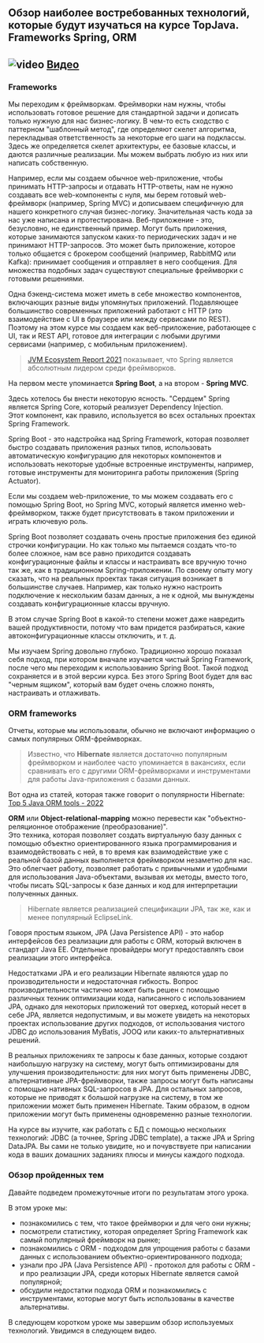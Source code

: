 ## Обзор наиболее востребованных технологий, которые будут изучаться на курсе TopJava. Frameworks Spring, ORM

## ![video](https://cloud.githubusercontent.com/assets/13649199/13672715/06dbc6ce-e6e7-11e5-81a9-04fbddb9e488.png) [Видео](https://drive.google.com/file/d/1JLIieojERPJQuqJXxJSC5tc4mzb_4JuU)

### Frameworks
Мы переходим к фреймворкам. Фреймворки нам нужны, чтобы использовать 
готовое решение для стандартной задачи и дописать только нужную 
для нас бизнес-логику. В чем-то есть сходство с паттерном 
"шаблонный метод", где определяют скелет алгоритма, перекладывая 
ответственность за некоторые его шаги на подклассы. Здесь же 
определяется скелет архитектуры, ее базовые классы, и даются 
различные реализации. Мы можем выбрать любую из них или написать собственную.

Например, если мы создаем обычное web-приложение, чтобы 
принимать HTTP-запросы и отдавать HTTP-ответы, нам не 
нужно создавать все web-компоненты с нуля, мы берем 
готовый web-фреймворк (например, Spring MVC) и дописываем 
специфичную для нашего конкретного случая бизнес-логику. 
Значительная часть кода за нас уже написана и протестирована.
Веб-приложение - это, безусловно, не единственный пример. 
Могут быть приложения, которые занимаются запуском каких-то 
периодических задач и не принимают HTTP-запросов. 
Это может быть приложение, которое только общается с 
брокером сообщений (например, RabbitMQ или Kafka): принимает 
сообщения и отправляет в него сообщения.
Для множества подобных задач существуют специальные фреймворки 
с готовыми решениями.

Одна бэкенд-система может иметь в себе множество компонентов, 
включающих разные виды упомянутых приложений. Подавляющее 
большинство современных приложений работают с HTTP 
(это взаимодействие с UI в браузере или между сервисами по REST).
Поэтому на этом курсе мы создаем как веб-приложение, работающее с UI, 
так и REST API, готовое для интеграции с любыми другими сервисами 
(например, с мобильным приложением).

>[JVM Ecosystem Report 2021](https://snyk.io/jvm-ecosystem-report-2021/) 
>показывает, что Spring является абсолютным 
>лидером среди фреймворков.

На первом месте упоминается **Spring Boot**, а на втором - **Spring MVC**. 

Здесь хотелось бы внести некоторую ясность.
"Сердцем" Spring является Spring Core, который реализует Dependency 
Injection.   
Этот компонент, как правило, используется во всех остальных 
проектах Spring Framework.

Spring Boot - это надстройка над Spring Framework, 
которая позволяет быстро создавать приложения разных типов, 
использовать автоматическую конфигурацию для некоторых 
компонентов и использовать некоторые удобные встроенные 
инструменты, например, готовые инструменты для мониторинга 
работы приложения (Spring Actuator).

Если мы создаем web-приложение, то мы можем создавать его с 
помощью Spring Boot, но Spring MVC, который является именно 
web-фреймворком, также будет присутствовать в таком приложении 
и играть ключевую роль.

Spring Boot позволяет создавать очень простые приложения без 
единой строчки конфигурации. Но как только мы пытаемся 
создать что-то более сложное, нам все равно приходится 
создавать конфигурационные файлы и классы и настраивать все вручную 
точно так же, как в традиционном Spring-приложении. 
По своему опыту могу сказать, что на реальных проектах 
такая ситуация возникает в большинстве случаев. 
Например, как только нужно настроить подключение 
к нескольким базам данных, а не к одной, мы вынуждены 
создавать конфигурационные классы вручную.

В этом случае Spring Boot в какой-то степени может даже 
навредить вашей продуктивности, потому что вам придется 
разбираться, какие автоконфигурационные классы отключить, и т. д.

Мы изучаем Spring довольно глубоко.
Традиционно хорошо показал себя подход, при котором 
вначале изучается чистый Spring Framework, после чего 
мы переходим к использованию Spring Boot. Такой подход 
сохраняется и в этой версии курса. Без этого Spring Boot 
будет для вас "черным ящиком", который вам будет очень 
сложно понять, настраивать и отлаживать.

### ORM frameworks
Отчеты, которые мы использовали, обычно не включают информацию 
о самых популярных ORM-фреймворках.

>Известно, 
>что **Hibernate** является достаточно популярным фреймворком 
>и наиболее часто упоминается в вакансиях, если сравнивать 
>его с другими ORM-фреймворками и инструментами для работы Java-приложения 
>с базами данных. 

Вот одна из статей, которая также говорит о 
популярности Hibernate: [Top 5 Java ORM tools - 2022](https://www.knowledgefactory.net/2021/09/top-java-orm-tools-20XX.html)

**ORM** или **Object-relational-mapping** можно перевести как 
"объектно-реляционное отображение (преобразование)".   
Это техника, которая позволяет создать виртуальную базу 
данных с помощью объектно ориентированного языка 
программирования и взаимодействовать с ней, в то время 
как взаимодействие уже с реальной базой данных выполняется 
фреймворком незаметно для нас.
Это облегчает работу, позволяет работать с привычными 
и удобными для использования Java-объектами, вызывая 
их методы, вместо того, чтобы писать SQL-запросы к базе данных и код для интерпретации полученных данных.

>Hibernate является реализацией спецификации JPA, 
>так же, как и менее популярный EclipseLink.   

Говоря простым языком, JPA (Java Persistence API) - это 
набор интерфейсов без реализации для работы с ORM, 
который включен в стандарт Java EE. Отдельные провайдеры 
могут предоставлять свои реализации этого интерфейса.

Недостатками JPA и его реализации Hibernate являются удар по производительности 
и недостаточная гибкость. Вопрос производительности частично 
может быть решен с помощью различных техник оптимизации кода, 
написанного с использованием JPA, однако для некоторых 
приложений тот оверхед, который несет в себе JPA, является 
недопустимым, и вы можете увидеть на некоторых проектах 
использование других подходов, от использования 
чистого JDBC до использования MyBatis, JOOQ или каких-то 
альтернативных решений.

В реальных приложениях те запросы к базе данных, 
которые создают наибольшую нагрузку на систему, 
могут быть оптимизированы для улучшения производительности: для 
них могут быть применены JDBC, альтернативные 
JPA-фреймворки, также запросы могут быть написаны 
с помощью нативных SQL-запросов в JPA. 
Для остальных запросов, которые не приводят к 
большой нагрузке на систему, в том же приложении может 
быть применен Hibernate. 
Таким образом, в одном приложении могут быть применены одновременно разные технологии.


На курсе вы изучите, как работать с БД с помощью нескольких 
технологий: JDBC (а точнее, Spring JDBC template), 
а также JPA и Spring DataJPA. 
Вы сами не только увидите, но и почувствуете 
при написании кода в ваших домашних заданиях плюсы и минусы каждого подхода.

### Обзор пройденных тем
Давайте подведем промежуточные итоги по результатам этого урока.

В этом уроке мы:

* познакомились с тем, что такое фреймворки 
и для чего они нужны;
* посмотрели статистику, которая определяет 
Spring Framework как самый популярный фреймворк на рынке;
* познакомились с ORM - подходом для упрощения работы 
с базами данных с использованием объектно-ориентированного подхода; 
* узнали про JPA (Java Persistence API) - протокол для работы с 
ORM - и про реализации JPA, среди которых Hibernate является самой популярной; 
* обсудили недостатки подхода ORM и познакомились с инструментами, 
которые могут быть использованы в качестве альтернативы.

В следующем коротком уроке мы завершим обзор используемых технологий.
Увидимся в следующем видео. 
